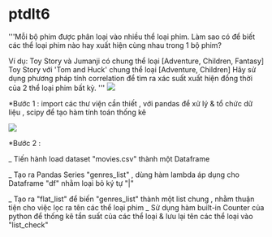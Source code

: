 # ptdlt6
'''Mỗi bộ phim được phân loại vào nhiều thể loại phim.
Làm sao có để biết các thể loại phim nào hay xuất hiện cùng nhau trong 1 bộ phim?

Ví dụ: Toy Story và Jumanji có chung thể loại [Adventure, Children, Fantasy] 
Toy Story với 'Tom and Huck' chung thể loại [Adventure, Children]
Hãy sử dụng phương pháp tính correlation để tìm ra xác suất xuất hiện đồng thời của 2 thể loại phim bất kỳ.
'''
<img src="https://i.imgur.com/LKXEjxW.png">

*Bước 1 : import các thư viện cần thiết , với pandas để xử lý & tổ chức dữ liệu , scipy để tạo hàm tính toán thống kê

<img src="https://i.imgur.com/4AcVGHV.png">

*Bước 2 : <p> _ Tiến hành load dataset "movies.csv" thành một Dataframe<br></p>
          <p> _ Tạo ra Pandas Series "genres_list" , dùng hàm lambda áp dụng cho Dataframe "df" nhằm loại bỏ ký tự "|"<br></p>
          _ Tạo ra "flat_list" để biến "genres_list" thành một list chung , nhằm thuận tiện cho việc lọc ra tên các thể loại phim
          _ Sử dụng hàm built-in Counter của python để thống kê tần suất của các thể loại & lưu lại tên các thể loại vào "list_check"


